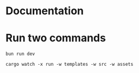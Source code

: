 # Documentation

# Run two commands

`bun run dev`

`cargo watch -x run -w templates -w src -w assets`
